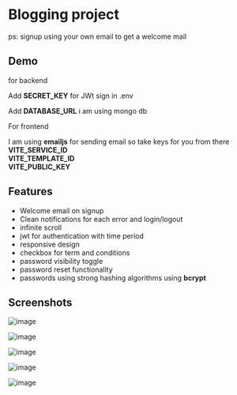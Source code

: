 
# Blogging project


ps: signup using your own email to get a welcome mail





## Demo

for backend

Add **SECRET_KEY** for JWt sign in .env

Add **DATABASE_URL** i am using mongo db

For frontend

I am using **emailjs** for sending email so take keys for you from there
**VITE_SERVICE_ID   
VITE_TEMPLATE_ID   
VITE_PUBLIC_KEY**



## Features

- Welcome email on signup
- Clean notifications for each error and login/logout
- infinite scroll
- jwt for authentication with time period
- responsive design
- checkbox for term and conditions
- password visibility toggle
- password reset functionality
- passwords using strong hashing algorithms using **bcrypt**


## Screenshots

![image](https://github.com/sanjeevs9/Food/assets/88326960/f9b44715-fa6f-48ce-8dcc-6224c9350419)

![image](https://github.com/sanjeevs9/Food/assets/88326960/fe45b397-c132-4aea-b1f3-1cf55bfc3171)

![image](https://github.com/sanjeevs9/Food/assets/88326960/53bc6f47-53ec-4e50-9ae4-7c105763f69c)

![image](https://github.com/sanjeevs9/Food/assets/88326960/300f876d-50fa-42aa-82e5-105d7bb4bbe3)

![image](https://github.com/sanjeevs9/project/assets/88326960/ed2fcdc6-9996-40d1-8890-c8ef10d52d8b)
